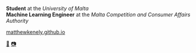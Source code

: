 **Student** at the *University of Malta*
<br>
**Machine Learning Engineer** at the *Malta Competition and Consumer Affairs Authority*

<a href="matthewkenely.github.io">matthewkenely.github.io</a>

<a href="mailto:matthew.kenely.21@um.edu.mt">📧</a> <a href="https://instagram.com/m_kenely" target="_blank">📷</a>
